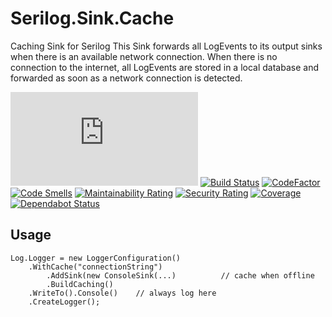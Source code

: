 # Serilog.Sink.Cache

Caching Sink for Serilog
This Sink forwards all LogEvents to its output sinks when there is an available network connection.
When there is no connection to the internet, all LogEvents are stored in a local database and forwarded as soon as a network connection is detected.

[![NuGet Badge](https://buildstats.info/nuget/serilog.sink.cache)](https://www.nuget.org/packages/Serilog.Sink.Cache/)
[![Build Status](https://app.bitrise.io/app/b8ab60d5eddce15a/status.svg?token=kBuN-dQKUhDpaOp0ntsBSw&branch=master)](https://app.bitrise.io/app/b8ab60d5eddce15a)
[![CodeFactor](https://www.codefactor.io/repository/github/digitalrmdy/serilog.sink.caching/badge)](https://www.codefactor.io/repository/github/digitalrmdy/serilog.sink.caching)
[![Code Smells](https://sonarcloud.io/api/project_badges/measure?project=digitalrmdy_Serilog.Sink.Caching&metric=code_smells)](https://sonarcloud.io/dashboard?id=digitalrmdy_Serilog.Sink.Caching)
[![Maintainability Rating](https://sonarcloud.io/api/project_badges/measure?project=digitalrmdy_Serilog.Sink.Caching&metric=sqale_rating)](https://sonarcloud.io/dashboard?id=digitalrmdy_Serilog.Sink.Caching)
[![Security Rating](https://sonarcloud.io/api/project_badges/measure?project=digitalrmdy_Serilog.Sink.Caching&metric=security_rating)](https://sonarcloud.io/dashboard?id=digitalrmdy_Serilog.Sink.Caching)
[![Coverage](https://sonarcloud.io/api/project_badges/measure?project=digitalrmdy_Serilog.Sink.Caching&metric=coverage)](https://sonarcloud.io/dashboard?id=digitalrmdy_Serilog.Sink.Caching)
[![Dependabot Status](https://api.dependabot.com/badges/status?host=github&repo=digitalrmdy/Serilog.Sink.Caching)](https://dependabot.com)


## Usage

```
Log.Logger = new LoggerConfiguration()
    .WithCache("connectionString")
        .AddSink(new ConsoleSink(...)          // cache when offline
        .BuildCaching()
    .WriteTo().Console()    // always log here
    .CreateLogger();
```